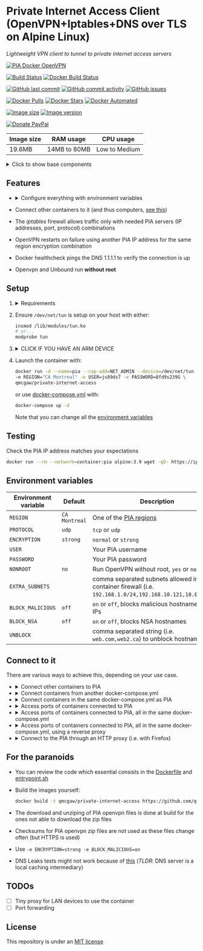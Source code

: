 # Private Internet Access Client (OpenVPN+Iptables+DNS over TLS on Alpine Linux)

*Lightweight VPN client to tunnel to private internet access servers*

[![PIA Docker OpenVPN](https://github.com/qdm12/private-internet-access-docker/raw/master/readme/title.png)](https://hub.docker.com/r/qmcgaw/private-internet-access/)

[![Build Status](https://travis-ci.org/qdm12/private-internet-access-docker.svg?branch=master)](https://travis-ci.org/qdm12/private-internet-access-docker)
[![Docker Build Status](https://img.shields.io/docker/build/qmcgaw/private-internet-access.svg)](https://hub.docker.com/r/qmcgaw/private-internet-access)

[![GitHub last commit](https://img.shields.io/github/last-commit/qdm12/private-internet-access-docker.svg)](https://github.com/qdm12/private-internet-access-docker/issues)
[![GitHub commit activity](https://img.shields.io/github/commit-activity/y/qdm12/private-internet-access-docker.svg)](https://github.com/qdm12/private-internet-access-docker/issues)
[![GitHub issues](https://img.shields.io/github/issues/qdm12/private-internet-access-docker.svg)](https://github.com/qdm12/private-internet-access-docker/issues)

[![Docker Pulls](https://img.shields.io/docker/pulls/qmcgaw/private-internet-access.svg)](https://hub.docker.com/r/qmcgaw/private-internet-access)
[![Docker Stars](https://img.shields.io/docker/stars/qmcgaw/private-internet-access.svg)](https://hub.docker.com/r/qmcgaw/private-internet-access)
[![Docker Automated](https://img.shields.io/docker/automated/qmcgaw/private-internet-access.svg)](https://hub.docker.com/r/qmcgaw/private-internet-access)

[![Image size](https://images.microbadger.com/badges/image/qmcgaw/private-internet-access.svg)](https://microbadger.com/images/qmcgaw/private-internet-access)
[![Image version](https://images.microbadger.com/badges/version/qmcgaw/private-internet-access.svg)](https://microbadger.com/images/qmcgaw/private-internet-access)

[![Donate PayPal](https://img.shields.io/badge/Donate-PayPal-green.svg)](https://paypal.me/qdm12)

| Image size | RAM usage | CPU usage |
| --- | --- | --- |
| 19.6MB | 14MB to 80MB | Low to Medium |

<details><summary>Click to show base components</summary><p>

- [Alpine 3.9](https://alpinelinux.org) for a tiny image
- [OpenVPN 2.4.6-r3](https://pkgs.alpinelinux.org/package/v3.9/main/x86_64/openvpn) to tunnel to PIA servers
- [IPtables 1.6.2-r0](https://pkgs.alpinelinux.org/package/v3.9/main/x86_64/iptables) enforces the container to communicate only through the VPN or with other containers in its virtual network (acts as a killswitch)
- [Unbound 1.7.3-r0](https://pkgs.alpinelinux.org/package/v3.9/main/x86_64/unbound) configured with Cloudflare's [1.1.1.1](https://1.1.1.1) DNS over TLS
- [Files and blocking lists built periodically](https://github.com/qdm12/updated/tree/master/files) used with Unbound (see `BLOCK_MALICIOUS` and `BLOCK_NSA` environment variables)

</p></details>

## Features

- <details><summary>Configure everything with environment variables</summary><p>

    - [Destination region](https://www.privateinternetaccess.com/pages/network)
    - Internet protocol
    - Level of encryption
    - Username and password
    - Malicious DNS blocking
    - Extra subnets allowed by firewall
    - Run openvpn without root (but will give reconnect problems)

    </p></details>
- Connect other containers to it (and thus computers, [see this]())
- The *iptables* firewall allows traffic only with needed PIA servers (IP addresses, port, protocol) combinations
- OpenVPN restarts on failure using another PIA IP address for the same region encryption combination
- Docker healthcheck pings the DNS 1.1.1.1 to verify the connection is up
- Openvpn and Unbound run **without root**

## Setup

1. <details><summary>Requirements</summary><p>

    - A Private Internet Access **username** and **password** - [Sign up](https://www.privateinternetaccess.com/pages/buy-vpn/)
    - Firewall requirements
        - Allow outbound TCP 853 to 1.1.1.1 to allow Unbound to resolve the PIA domain name at start. You can then block it once the container is started.
        - For UDP strong encryption, allow outbound UDP 1197
        - For UDP normal encryption, allow outbound UDP 1198
        - For TCP strong encryption, allow outbound TCP 501
        - For TCP normal encryption, allow outbound TCP 502

    </p></details>

1. Ensure `/dev/net/tun` is setup on your host with either:

    ```sh
    insmod /lib/modules/tun.ko
    # or...
    modprobe tun
    ```

1. <details><summary>CLICK IF YOU HAVE AN ARM DEVICE</summary><p>

    - If you have a ARM 32 bit v6 architecture

        ```sh
        docker build -t qmcgaw/private-internet-access \
        --build-arg BASE_IMAGE=arm32v6/alpine \
        https://github.com/qdm12/private-internet-access-docker.git
        ```

    - If you have a ARM 32 bit v7 architecture

        ```sh
        docker build -t qmcgaw/private-internet-access \
        --build-arg BASE_IMAGE=arm32v7/alpine \
        https://github.com/qdm12/private-internet-access-docker.git
        ```

    - If you have a ARM 64 bit v8 architecture

        ```sh
        docker build -t qmcgaw/private-internet-access \
        --build-arg BASE_IMAGE=arm64v8/alpine \
        https://github.com/qdm12/private-internet-access-docker.git
        ```

    </p></details>

1. Launch the container with:

    ```bash
    docker run -d --name=pia --cap-add=NET_ADMIN --device=/dev/net/tun \
    -e REGION="CA Montreal" -e USER=js89ds7 -e PASSWORD=8fd9s239G \
    qmcgaw/private-internet-access
    ```

    or use [docker-compose.yml](https://github.com/qdm12/private-internet-access-docker/blob/master/docker-compose.yml) with:

    ```bash
    docker-compose up -d
    ```

    Note that you can change all the [environment variables](#environment-variables)

## Testing

Check the PIA IP address matches your expectations

```sh
docker run --rm --network=container:pia alpine:3.9 wget -qO- https://ipinfo.io
```

## Environment variables

| Environment variable | Default | Description |
| --- | --- | --- |
| `REGION` | `CA Montreal` | One of the [PIA regions](https://www.privateinternetaccess.com/pages/network/) |
| `PROTOCOL` | `udp` | `tcp` or `udp` |
| `ENCRYPTION` | `strong` | `normal` or `strong` |
| `USER` | | Your PIA username |
| `PASSWORD` | | Your PIA password |
| `NONROOT` | `no` | Run OpenVPN without root, `yes` or `no` |
| `EXTRA_SUBNETS` | | comma separated subnets allowed in the container firewall (i.e. `192.168.1.0/24,192.168.10.121,10.0.0.5/28`) |
| `BLOCK_MALICIOUS` | `off` | `on` or `off`, blocks malicious hostnames and IPs |
| `BLOCK_NSA` | `off` | `on` or `off`, blocks NSA hostnames |
| `UNBLOCK` | | comma separated string (i.e. `web.com,web2.ca`) to unblock hostnames |

## Connect to it

There are various ways to achieve this, depending on your use case.

- <details><summary>Connect other containers to PIA</summary><p>

    Add `--network=container:pia` when launching the container

    </p></details>
- <details><summary>Connect containers from another docker-compose.yml</summary><p>

    Add `network_mode: "container:pia"` to your *docker-compose.yml*

    </p></details>
- <details><summary>Connect containers in the same docker-compose.yml as PIA</summary><p>

    Add `network_mode: "service:pia"` to your *docker-compose.yml* (no need for `depends_on`)

    </p></details>
- <details><summary>Access ports of containers connected to PIA</summary><p>

    To access port `8000` of container `xyz` and `9000` of container `abc` connected to PIA, you will need a reverse proxy such as `qmcgaw/caddy-scratch` (you can build it for **ARM**, see its [readme](https://github.com/qdm12/caddy-scratch))

    1. Create the file *Caddyfile*

        ```sh
        touch Caddyfile
        chown 1000 Caddyfile
        # chown 1000 because caddy-scratch runs as user ID 1000 by default
        chmod 600 Caddyfile
        ```

        with this content:

        ```ruby
        :8000 {
            proxy / xyz:8000
        }
        :9000 {
            proxy / abc:9000
        }
        ```

        You can of course make more complicated Caddyfile (such as proxying `/xyz` to xyz:8000 and `/abc` to abc:9000, just ask me!)

    1. Run Caddy with

        ```sh
        docker run -d -p 8000:8000/tcp -p 9000:9000/tcp \
        --link pia:xyz --link pia:abc \
        -v $(pwd)/Caddyfile:/Caddyfile:ro \
        qmcgaw/caddy-scratch
        ```

        **WARNING**: Make sure the Docker network in which Caddy runs is the same as the one of PIA. It can be the default `bridge` network.

    1. You can now access xyz:8000 at [localhost:8000](http://localhost:8000) and abc:9000 at [localhost:9000](http://localhost:9000)

    For more containers, add more `--link pia:xxx` and modify the *Caddyfile* accordingly

    If you want to user a *docker-compose.yml*, you can use this example - **make sure PIA is launched and connected first**:

    ```yml
    version: '3'
    services:
      piaproxy:
        image: qmcgaw/caddy-scratch
        container_name: piaproxy
        ports:
          - 8000:8000/tcp
          - 9000:9000/tcp
        external_links:
          - pia:xyz
          - pia:abc
        volumes:
          - ./Caddyfile:/Caddyfile:ro
      abc:
        image: abc
        container_name: abc
        network_mode: "container:pia"
      xyz:
        image: xyz
        container_name: xyz
        network_mode: "container:pia"
    ```

    </p></details>
- <details><summary>Access ports of containers connected to PIA, all in the same docker-compose.yml</summary><p>

    To access port `8000` of container `xyz` and `9000` of container `abc` connected to PIA, you could use:

    ```yml
    version: '3'
    services:
      pia:
        image: qmcgaw/private-internet-access
        container_name: pia
        cap_add:
          - NET_ADMIN
        devices:
          - /dev/net/tun
        environment:
          - USER=js89ds7
          - PASSWORD=8fd9s239G
        ports:
          - 8000:8000/tcp
          - 9000:9000/tcp
      abc:
        image: abc
        container_name: abc
        network_mode: "service:pia"
      xyz:
        image: xyz
        container_name: xyz
        network_mode: "service:pia"
    ```

    </p></details>

- <details><summary>Access ports of containers connected to PIA, all in the same docker-compose.yml, using a reverse proxy</summary><p>

    To access port `8000` of container `xyz` and `9000` of container `abc` connected to PIA, you will need a reverse proxy such as `qmcgaw/caddy-scratch` (you can build it for **ARM**, see its [readme](https://github.com/qdm12/caddy-scratch))

    1. Create the file *Caddyfile*

        ```sh
        touch Caddyfile
        chown 1000 Caddyfile
        # chown 1000 because caddy-scratch runs as user ID 1000 by default
        chmod 600 Caddyfile
        ```

        with this content:

        ```ruby
        :8000 {
            proxy / xyz:8000
        }
        :9000 {
            proxy / abc:9000
        }
        ```

        You can of course make more complicated Caddyfile (such as proxying `/xyz` to xyz:8000 and `/abc` to abc:9000, just ask me!)

    1. Use this example:

        ```yml
        version: '3'
        services:
          pia:
            image: qmcgaw/private-internet-access
            container_name: pia
            cap_add:
              - NET_ADMIN
            devices:
              - /dev/net/tun
            environment:
              - USER=js89ds7
              - PASSWORD=8fd9s239G
          piaproxy:
            image: qmcgaw/caddy-scratch
            container_name: piaproxy
            ports:
              - 8000:8000/tcp
              - 9000:9000/tcp
            external_links:
              - pia:xyz
              - pia:abc
            volumes:
              - ./Caddyfile:/Caddyfile:ro
          abc:
            image: abc
            container_name: abc
            network_mode: "service:pia"
          xyz:
            image: xyz
            container_name: xyz
            network_mode: "service:pia"
        ```

    </p></details>
- <details><summary>Connect to the PIA through an HTTP proxy (i.e. with Firefox)</summary><p>

    *This is in progress, using Tiny Proxy, thanks for waiting !*

    </p></details>

## For the paranoids

- You can review the code which essential consists in the [Dockerfile](https://github.com/qdm12/private-internet-access-docker/blob/master/Dockerfile) and [entrypoint.sh](https://github.com/qdm12/private-internet-access-docker/blob/master/entrypoint.sh)
- Build the images yourself:

    ```bash
    docker build -t qmcgaw/private-internet-access https://github.com/qdm12/private-internet-access-docker.git
    ```

- The download and unziping of PIA openvpn files is done at build for the ones not able to download the zip files
- Checksums for PIA openvpn zip files are not used as these files change often (but HTTPS is used)
- Use `-e ENCRYPTION=strong -e BLOCK_MALICIOUS=on`
- DNS Leaks tests might not work because of [this](https://github.com/qdm12/cloudflare-dns-server#verify-dns-connection) (*TLDR*: DNS server is a local caching intermediary)

## TODOs

- [ ] Tiny proxy for LAN devices to use the container
- [ ] Port forwarding

## License

This repository is under an [MIT license](https://github.com/qdm12/private-internet-access-docker/master/license)
